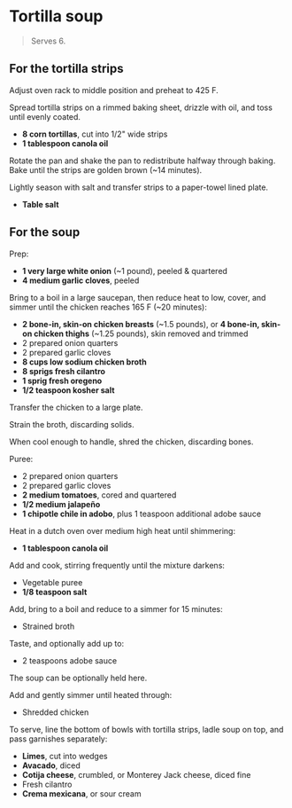 Tortilla soup
=============

> Serves 6.

For the tortilla strips
-----------------------

Adjust oven rack to middle position and preheat to 425 F.

Spread tortilla strips on a rimmed baking sheet, drizzle with oil, and toss until evenly coated.

- **8 corn tortillas**, cut into 1/2" wide strips
- **1 tablespoon canola oil**

Rotate the pan and shake the pan to redistribute halfway through baking. Bake until the strips are golden brown (~14 minutes).

Lightly season with salt and transfer strips to a paper-towel lined plate.

- **Table salt**

For the soup
------------

Prep:

- **1 very large white onion** (~1 pound), peeled & quartered
- **4 medium garlic cloves**, peeled

Bring to a boil in a large saucepan, then reduce heat to low, cover, and simmer until the chicken reaches 165 F (~20 minutes):

- **2 bone-in, skin-on chicken breasts** (~1.5 pounds), or **4 bone-in, skin-on chicken thighs** (~1.25 pounds), skin removed and trimmed
- 2 prepared onion quarters
- 2 prepared garlic cloves
- **8 cups low sodium chicken broth**
- **8 sprigs fresh cilantro**
- **1 sprig fresh oregeno**
- **1/2 teaspoon kosher salt**

Transfer the chicken to a large plate.

Strain the broth, discarding solids.

When cool enough to handle, shred the chicken, discarding bones.

Puree:

- 2 prepared onion quarters
- 2 prepared garlic cloves
- **2 medium tomatoes**, cored and quartered
- **1/2 medium jalapeño**
- **1 chipotle chile in adobo**, plus 1 teaspoon additional adobe sauce

Heat in a dutch oven over medium high heat until shimmering:

- **1 tablespoon canola oil**

Add and cook, stirring frequently until the mixture darkens:

- Vegetable puree
- **1/8 teaspoon salt**

Add, bring to a boil and reduce to a simmer for 15 minutes:

- Strained broth

Taste, and optionally add up to:

- 2 teaspoons adobe sauce

The soup can be optionally held here.

Add and gently simmer until heated through:

- Shredded chicken

To serve, line the bottom of bowls with tortilla strips, ladle soup on top, and pass garnishes separately:

- **Limes**, cut into wedges
- **Avacado**, diced
- **Cotija cheese**, crumbled, or Monterey Jack cheese, diced fine
- Fresh cilantro
- **Crema mexicana**, or sour cream
